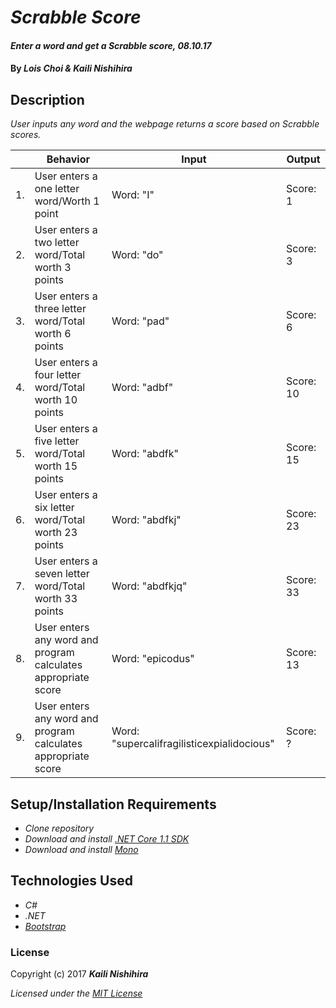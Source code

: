 # _Scrabble Score_

#### _Enter a word and get a Scrabble score, 08.10.17_

#### By _**Lois Choi & Kaili Nishihira**_

## Description

_User inputs any word and the webpage returns a score based on Scrabble scores._

|| Behavior  | Input  | Output  |
|---|---|---|---|
|1.| User enters a one letter word/Worth 1 point  | Word: "I"  | Score: 1  |
|2.| User enters a two letter word/Total worth 3 points  | Word: "do"  | Score: 3  |
|3.| User enters a three letter word/Total worth 6 points  | Word: "pad"  | Score: 6  |
|4.| User enters a four letter word/Total worth 10 points  | Word: "adbf"  | Score: 10  |
|5.| User enters a five letter word/Total worth 15 points  | Word: "abdfk"  | Score: 15   |
|6.| User enters a six letter word/Total worth 23 points  | Word: "abdfkj" | Score: 23  |
|7.| User enters a seven letter word/Total worth 33 points  | Word: "abdfkjq"  | Score: 33  |
|8.| User enters any word and program calculates appropriate score  | Word: "epicodus"  | Score: 13 |
|9.| User enters any word and program calculates appropriate score  | Word: "supercalifragilisticexpialidocious"  | Score: ? |




## Setup/Installation Requirements

* _Clone repository_
* _Download and install [.NET Core 1.1 SDK](https://www.microsoft.com/net/download/core)_
* _Download and install [Mono](http://www.mono-project.com/download/)_


## Technologies Used
* _C#_
* _.NET_
* _[Bootstrap](http://getbootstrap.com/getting-started/)_

### License

Copyright (c) 2017 **_Kaili Nishihira_**

*Licensed under the [MIT License](https://opensource.org/licenses/MIT)*
